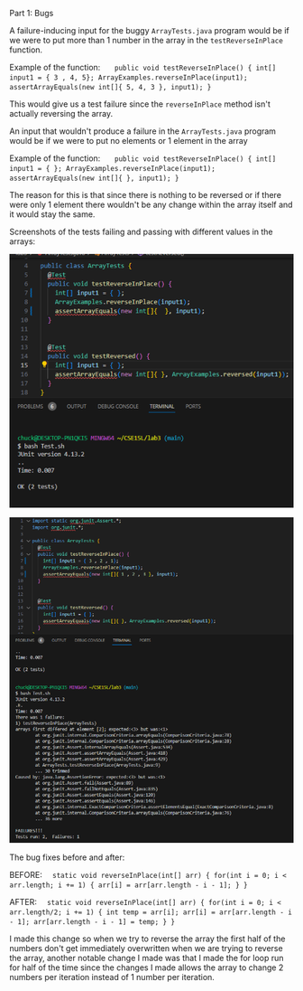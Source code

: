 Part 1: Bugs

A failure-inducing input for the buggy `ArrayTests.java` program would be if we were to put more than 1 number in the array
in the `testReverseInPlace` function. 

Example of the function:
`	public void testReverseInPlace() {
    int[] input1 = { 3 , 4, 5};
    ArrayExamples.reverseInPlace(input1);
    assertArrayEquals(new int[]{ 5, 4, 3 }, input1);
	}`

This would give us a test failure since the `reverseInPlace` method isn't actually reversing the array. 



An input that wouldn't produce a failure in the `ArrayTests.java` program would be if we were to put no elements or 1 element
in the array 

Example of the function: 
`	public void testReverseInPlace() {
    int[] input1 = { };
    ArrayExamples.reverseInPlace(input1);
    assertArrayEquals(new int[]{ }, input1);
	}`

The reason for this is that since there is nothing to be reversed or if there were only 1 element there wouldn't be any
change within the array itself and it would stay the same. 

Screenshots of the tests failing and passing with different values in the arrays:

![image](lab3_test-pass.png)

![image](lab3_test-fail.png)

The bug fixes before and after:

BEFORE:
`  static void reverseInPlace(int[] arr) {
    for(int i = 0; i < arr.length; i += 1) {
      arr[i] = arr[arr.length - i - 1];
    }
  }`

AFTER: 
`  static void reverseInPlace(int[] arr) {
    for(int i = 0; i < arr.length/2; i += 1) {
      int temp = arr[i];
      arr[i] = arr[arr.length - i - 1];
      arr[arr.length - i - 1] = temp;
    }
  }`

I made this change so when we try to reverse the array the first half of the numbers don't get immediately overwritten when we are trying to reverse the array, another notable change I made was that I made the for loop run for half of the time since the changes I made
allows the array to change 2 numbers per iteration instead of 1 number per iteration. 
